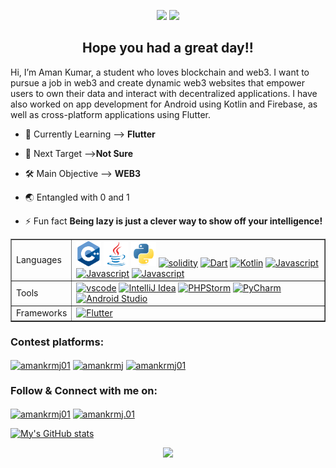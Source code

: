 <p align="center">
  <img src="https://capsule-render.vercel.app/api?type=waving&color=gradient&text=Hello!&height=100&section=header&animation=fadeIn"/>
  <img src="https://capsule-render.vercel.app/api?type=transparent&text=Welcome%20to%20my%20profile!👋&animation=fadeIn&fontColor=ffffff&fontSize=30&height=50"/>
</p>
<h2 align="center">Hope you had a great day!!</h2>
<!--p align="left"> <a href="https://twitter.com/amankrmj01" target="blank"><img src="https://img.shields.io/twitter/follow/amankrmj01?logo=twitter&style=for-the-badge" alt="amankrmj01" /></a> </p-->
<p align = "left">
Hi, I’m Aman Kumar, a student who loves blockchain and web3. I want to pursue a job in web3 and create dynamic web3 websites that empower users to own their data and interact with decentralized applications. I have also worked on app development for Android using Kotlin and Firebase, as well as cross-platform applications using Flutter.
</p>



- 🌱 Currently Learning --> **Flutter**

- 🎯 Next Target -->**Not Sure**

- 🛠 Main Objective --> **WEB3**

- 🌏 Entangled with 0 and 1

- ⚡ Fun fact **Being lazy is just a clever way to show off your intelligence!**

<table border = "1" >
  <tr>
    <td>
      Languages
    </td>
    <td>
<a href="https://www.w3schools.com/cpp/" target="_blank" rel="noreferrer"> <img src="https://raw.githubusercontent.com/devicons/devicon/master/icons/cplusplus/cplusplus-original.svg" alt="cplusplus" width="40" height="40"/></a>
      <a href="https://www.java.com" target="_blank" rel="noreferrer"><img src="https://raw.githubusercontent.com/devicons/devicon/master/icons/java/java-original.svg" alt="java" width="40" height="40"/></a> 
      <a href="https://www.python.org" target="_blank" rel="noreferrer"><img src="https://raw.githubusercontent.com/devicons/devicon/master/icons/python/python-original.svg" alt="python" width="40" height="40"/></a>
      <a href="https://soliditylang.org/" target="_blank" rel="noreferrer" ><img src="https://beeimg.com/images/h32584611314.png" alt="solidity" width="40" height="40"/></a>
      <a href="https://dart.dev/" target="_blank" rel="noreferrer" ><img src="https://beeimg.com/images/s36901406181.png" alt="Dart" width="40" height="40"/></a>
      <a href="https://kotlinlang.org/" target="_blank" rel="noreferrer" ><img src="https://beeimg.com/images/w67297240351.png" alt="Kotlin" width="40" height="40"/></a>
      <a href="https://developer.mozilla.org/en-US/docs/Web/javascript" target="_blank" rel="noreferrer" ><img src="https://beeimg.com/images/u32440934764.png" alt="Javascript" width="40" height="40"/></a>
      <a href="https://developer.mozilla.org/en-US/docs/Web/HTML" target="_blank" rel="noreferrer" ><img src="https://beeimg.com/images/n84460612452.png" alt="Javascript" width="40" height="40"/></a>
      <a href="https://developer.mozilla.org/en-US/docs/Web/CSS" target="_blank" rel="noreferrer" ><img src="https://beeimg.com/images/l27462655183.png" alt="Javascript" width="40" height="40"/></a>
    </td>
  </tr>
  <tr>
    <td>
      Tools
    </td>
    <td>
      <a href="https://code.visualstudio.com/" target="_blank" rel="noreferrer"> <img src="https://beeimg.com/images/c51415070942.png" alt="vscode" width="40" height="40"/></a>
      <a href="https://www.jetbrains.com/idea/" target="_blank" rel="noreferrer"> <img src="https://beeimg.com/images/w10273607814.png" alt="IntelliJ Idea" width="40" height="40"/></a>
      <a href="https://www.jetbrains.com/phpstorm/" target="_blank" rel="noreferrer"> <img src="https://beeimg.com/images/z74997272861.png" alt="PHPStorm" width="40" height="40"/></a>
      <a href="https://www.jetbrains.com/pycharm/" target="_blank" rel="noreferrer"> <img src="https://beeimg.com/images/i89778514173.png" alt="PyCharm" width="40" height="40"/></a>
      <a href="https://developer.android.com/studio" target="_blank" rel="noreferrer"> <img src="https://beeimg.com/images/f88267696292.png" alt="Android Studio" width="40" height="40"/></a>   
    </td>
  </tr>
  <tr>
    <td>
      Frameworks
    </td>
    <td>
      <a href="https://flutter.dev/" target="_blank" rel="noreferrer" >
      <img src="https://beeimg.com/images/e99612314151.png" alt="Flutter" width="40" height="40"/>
      </a>
    </td>
  </tr>
</table>


<h3 align="left">Contest platforms:</h3>
<p align="left">
<a href="https://www.codechef.com/users/amankrmj01" target="blank"><img align="center" src="https://beeimg.com/images/r31954412143.png" alt="amankrmj01" height="30" width="40" /></a>
<a href="https://www.hackerrank.com/amankrmj" target="blank"><img align="center" src="https://raw.githubusercontent.com/rahuldkjain/github-profile-readme-generator/master/src/images/icons/Social/hackerrank.svg" alt="amankrmj" height="30" width="40" /></a>
<a href="https://leetcode.com/amankrmj01/" target="_blank"><img align="center" src="https://beeimg.com/images/k25612475671.png" alt="amankrmj01" height="30" width="40" /></a>
</p>


<h3 align="left">Follow & Connect with me on:</h3>
<p align="left">
  <a href="https://linkedin.com/in/amankrmj01" target="blank"><img align="center" src="https://raw.githubusercontent.com/rahuldkjain/github-profile-readme-generator/master/src/images/icons/Social/linked-in-alt.svg" alt="amankrmj01" height="30" width="40" /></a>
  <a href="https://instagram.com/amankrmj.01" target="blank"><img align="center" src="https://raw.githubusercontent.com/rahuldkjain/github-profile-readme-generator/master/src/images/icons/Social/instagram.svg" alt="amankrmj.01" height="30" width="40" /></a>
  </p>


[![My's GitHub stats](https://github-readme-stats.vercel.app/api?username=amankrmj01&theme=tokyonight)](https://github.com/amankrmj01/github-readme-stats)


<p align="center">
  <img src="https://capsule-render.vercel.app/api?type=waving&color=gradient&height=100&section=footer"/>
</p>

